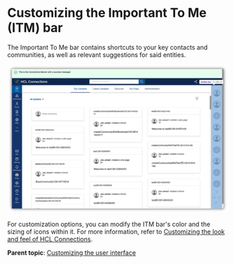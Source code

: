 # Customizing the Important To Me (ITM) bar

The Important To Me bar contains shortcuts to your key contacts and communities, as well as relevant suggestions for said entities.

![Important To Me Bar](images/itm-bar.png)

For customization options, you can modify the ITM bar's color and the sizing of icons within it. For more information, refer to [Customizing the look and feel of HCL Connections](customizing-look-and-feel.md#important-to-me-itm-bar).


**Parent topic**: [Customizing the user interface](t_admin_common_customize_main.md)